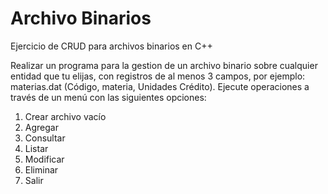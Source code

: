 # Archivo Binarios
Ejercicio de CRUD para archivos binarios en C++

Realizar un programa para la gestion de un archivo binario sobre cualquier entidad que tu elijas,
con registros de al menos 3 campos, por ejemplo: materias.dat (Código, materia, Unidades Crédito).
Ejecute operaciones a través de un menú con las siguientes opciones:

1. Crear archivo vacío
2. Agregar
3. Consultar
4. Listar
5. Modificar
6. Eliminar
7. Salir
